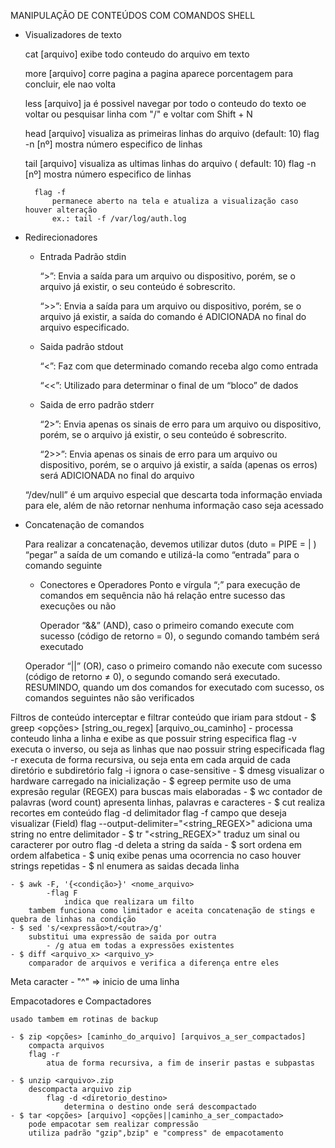 MANIPULAÇÃO DE CONTEÚDOS COM COMANDOS SHELL

- Visualizadores de texto

    cat [arquivo]
        exibe todo conteudo do arquivo em texto

    more [arquivo]
        corre pagina a pagina aparece porcentagem para concluir, ele nao volta

    less [arquivo]
        ja é possivel navegar por todo o conteudo do texto oe voltar ou pesquisar linha com "/" e voltar com Shift + N

    head [arquivo]
        visualiza as primeiras linhas do arquivo (default: 10)
        flag -n [nº]
            mostra número especifico de linhas
    
    tail [arquivo]
        visualiza as ultimas linhas do arquivo ( default: 10)
        flag -n [nº]
            mostra número especifico de linhas 

        flag -f
            permanece aberto na tela e atualiza a visualização caso houver alteração
            ex.: tail -f /var/log/auth.log

- Redirecionadores

    - Entrada Padrão stdin

        “>”: Envia a saída para um arquivo ou dispositivo, porém, se o 
arquivo já existir, o seu conteúdo é sobrescrito.

        “>>”: Envia a saída para um arquivo ou dispositivo, porém, se o 
arquivo já existir, a saída do comando é ADICIONADA no final do arquivo 
especificado.

    - Saida padrão stdout

        “<”: Faz com que determinado comando receba algo como entrada

        “<<”: Utilizado para determinar o final de um “bloco” de dados

    - Saida de erro padrão stderr

        “2>”: Envia apenas os sinais de erro para um arquivo ou dispositivo, 
porém, se o arquivo já existir, o seu conteúdo é sobrescrito.

        “2>>”: Envia apenas os sinais de erro para um arquivo ou 
dispositivo, porém, se o arquivo já existir, a saída (apenas os erros) será 
ADICIONADA no final do arquivo

     “/dev/null” é um arquivo especial que descarta toda informação enviada para ele, além de 
não retornar nenhuma informação caso seja acessado

- Concatenação de comandos

    Para realizar a concatenação, devemos utilizar dutos (duto = PIPE = | )
        “pegar” a saída de um comando e utilizá-la como “entrada” para o comando seguinte

    - Conectores e Operadores
        Ponto e vírgula “;” para execução de comandos em sequência
            não há relação entre sucesso das execuções ou não

        Operador “&&” (AND), caso o primeiro comando execute com sucesso (código de retorno = 0), o 
segundo comando também será executado

    Operador “||” (OR), caso o primeiro comando não execute com sucesso (código de retorno ≠ 0), o segundo comando será executado. RESUMINDO, quando um dos comandos for executado com sucesso, os comandos seguintes não são verificados

Filtros de conteúdo
    interceptar e filtrar conteúdo que iriam para stdout
    - $ greep <opções> [string_ou_regex] [arquivo_ou_caminho]
        - processa conteudo linha a linha e exibe as que possuir string especifica
        flag -v
            executa o inverso, ou seja as linhas que nao possuir string especificada
        flag -r 
            executa de forma recursiva, ou seja enta em cada arquid de cada diretório e subdiretório
        falg -i
            ignora o case-sensitive
    - $ dmesg
        visualizar o hardware carregado na inicialização
    - $ egreep
        permite uso de uma expresão regular (REGEX) para buscas mais elaboradas
    - $ wc
        contador de palavras (word count)
            apresenta linhas, palavras e caracteres
    - $ cut
        realiza recortes em conteúdo
            flag -d
                delimitador 
            flag -f
                campo que deseja visualizar (Field)
            flag --output-delimiter="<string_REGEX>"
                adiciona uma string no entre delimitador
    - $ tr "<string_REGEX>"
        traduz um sinal ou caracterer por outro
        flag -d deleta a string da saída
    - $ sort
        ordena em ordem alfabetica
    - $ uniq
        exibe penas uma ocorrencia no caso houver strings repetidas
    - $ nl
        enumera as saidas decada linha
    
    - $ awk -F, '{<condição>}' <nome_arquivo>
            -flag F
                indica que realizara um filto
        tambem funciona como limitador e aceita concatenação de stings e quebra de linhas na condição
    - $ sed 's/<expressão>t/<outra>/g'
        substitui uma expressão de saida por outra
            - /g atua em todas a expressões existentes
    - $ diff <arquivo_x> <arquivo_y>
        comparador de arquivos e verifica a diferença entre eles

Meta caracter
    - "^" => inicio de uma linha 


Empacotadores e Compactadores

    usado tambem em rotinas de backup

    - $ zip <opções> [caminho_do_arquivo] [arquivos_a_ser_compactados]
        compacta arquivos
        flag -r 
            atua de forma recursiva, a fim de inserir pastas e subpastas
    
    - $ unzip <arquivo>.zip
        descompacta arquivo zip
            flag -d <diretorio_destino>
                determina o destino onde será descompactado
    - $ tar <opções> [arquivo] <opções||caminho_a_ser_compactado>
        pode empacotar sem realizar compressão 
        utiliza padrão "gzip",bzip" e "compress" de empacotamento
